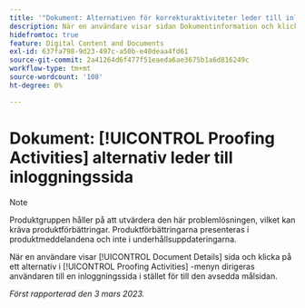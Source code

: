 ```yaml
---
title: '"Dokument: Alternativen för korrekturaktiviteter leder till inloggningssidans'
description: När en användare visar sidan Dokumentinformation och klickar på ett alternativ på menyn Korrekturaktiviteter dirigeras användaren till en inloggningssida i stället för till den avsedda målsidan.
hidefromtoc: true
feature: Digital Content and Documents
exl-id: 637fa798-9d23-497c-a50b-e40deaa4fd61
source-git-commit: 2a41264d6f477f51eaeda6ae3675b1a6d816249c
workflow-type: tm+mt
source-wordcount: '108'
ht-degree: 0%

---
```


# Dokument: [!UICONTROL Proofing Activities] alternativ leder till inloggningssida

<!--This article is on WF and WFP TOCs-->
<!--Converted to story-->

>[!NOTE]
>
>Produktgruppen håller på att utvärdera den här problemlösningen, vilket kan kräva produktförbättringar. Produktförbättringarna presenteras i produktmeddelandena och inte i underhållsuppdateringarna.

När en användare visar [!UICONTROL Document Details] sida och klicka på ett alternativ i [!UICONTROL Proofing Activities] -menyn dirigeras användaren till en inloggningssida i stället för till den avsedda målsidan.

_Först rapporterad den 3 mars 2023._

